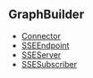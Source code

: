 ## GraphBuilder
* [Connector](./connector/sse/)
* [SSEEndpoint](./activity/sseendpoint/)
* [SSEServer](./trigger/sseserver/)
* [SSESubscriber](./trigger/ssesub/)
